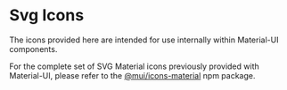 # Svg Icons

The icons provided here are intended for use internally within Material-UI components.

For the complete set of SVG Material icons previously provided with Material-UI,
please refer to the [@mui/icons-material](https://www.npmjs.com/package/@mui/icons-material) npm package.
